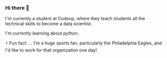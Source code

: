 ### Hi there 👋

I'm currently a student at Codeup, where they teach students all the technical skills to become a data scientist. 

I'm currently learning about python.

⚡ Fun fact: ... I'm a huge sports fan, particularly the Philadelphia Eagles, and I'd like to work for that organization one day!
<!--
**Saul-Gonzalez3/Saul-Gonzalez3** is a ✨ _special_ ✨ repository because its `README.md` (this file) appears on your GitHub profile.

Here are some ideas to get you started:

- 🔭 I’m currently working on ...
- 🌱 I’m currently learning ...
- 👯 I’m looking to collaborate on ...
- 🤔 I’m looking for help with ...
- 💬 Ask me about ...
- 📫 How to reach me: ...
- 😄 Pronouns: ...
- ⚡ Fun fact: ...
-->
